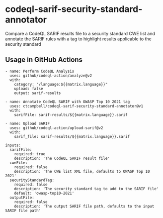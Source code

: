 # codeql-sarif-security-standard-annotator

Compare a CodeQL SARIF results file to a security standard CWE list and annotate the SARIF rules with a tag to highlight results applicable to the security standard

## Usage in GitHub Actions

```
- name: Perform CodeQL Analysis
  uses: github/codeql-action/analyze@v2
  with:
    category: "/language:${{matrix.language}}"
    upload: false
    output: sarif-results

- name: Annotate CodeQL SARIF with OWASP Top 10 2021 tag
  uses: ctcampbell/codeql-sarif-security-standard-annotator@v1
  with:
    sarifFile: sarif-results/${{matrix.language}}.sarif

- name: Upload SARIF
  uses: github/codeql-action/upload-sarif@v2
  with:
    sarif_file: sarif-results/${{matrix.language}}.sarif
```

```
inputs:
  sarifFile:
    required: true
    description: 'The CodeQL SARIF result file'
  cweFile:
    required: false
    description: 'The CWE list XML file, defaults to OWASP Top 10 2021'
  securityStandardTag:
    required: false
    description: 'The security standard tag to add to the SARIF file'
    default: 'owasp-top10-2021'
  outputFile:
    required: false
    description: 'The output SARIF file path, defaults to the input SARIF file path'
```
